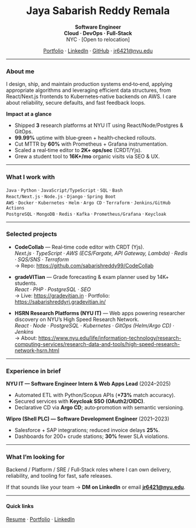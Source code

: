 <div align="center">

# Jaya Sabarish Reddy Remala
<b>Software Engineer</b><br>
<b>Cloud · DevOps · Full-Stack</b><br>
NYC · [Open to relocation]

[Portfolio](https://sabarishreddyrj.gradevitian.in/) · [LinkedIn](https://www.linkedin.com/in/jayasabarishreddyr/) · [GitHub](https://github.com/sabarishreddy99) · <jr6421@nyu.edu>

</div>

---

### About me
I design, ship, and maintain production systems end‑to‑end, applying appropriate algorithms and leveraging efficient data structures, from React/Next.js frontends to Kubernetes‑native backends on AWS. I care about reliability, secure defaults, and fast feedback loops.

**Impact at a glance**
- Shipped **3** research platforms at NYU IT using React/Node/Postgres & GitOps.
- **99.99%** uptime with blue‑green + health‑checked rollouts.
- Cut MTTR by **60%** with Prometheus + Grafana instrumentation.
- Scaled a real‑time editor to **2K+ ops/sec** (CRDT/Yjs).
- Grew a student tool to **16K+/mo** organic visits via SEO & UX.

---

### What I work with
`Java` · `Python` · `JavaScript/TypeScript` · `SQL` · `Bash`  
`React/Next.js` · `Node.js` · `Django` · `Spring Boot`  
`AWS` · `Docker` · `Kubernetes` · `Helm` · `Argo CD` · `Terraform` · `Jenkins/GitHub Actions`  
`PostgreSQL` · `MongoDB` · `Redis` · `Kafka` · `Prometheus/Grafana` · `Keycloak`

---

### Selected projects
- **CodeCollab** — Real‑time code editor with CRDT (Yjs).  
  _Next.js · TypeScript · AWS (ECS/Fargate, API Gateway, Lambda) · Redis · SQS/SNS · Terraform_  
  → Repo: https://github.com/sabarishreddy99/CodeCollab

- **gradeVITian** — Grade forecasting & exam planner used by 14K+ students.  
  _React · PHP · PostgreSQL · SEO_  
  → Live: https://gradevitian.in · Portfolio: https://sabarishreddyrj.gradevitian.in/

- **HSRN Research Platforms (NYU IT)** — Web apps powering researcher discovery on NYU’s High Speed Research Network.  
  _React · Node · PostgreSQL · Kubernetes · GitOps (Helm/Argo CD) · Jenkins_  
  → About: https://www.nyu.edu/life/information-technology/research-computing-services/research-data-and-tools/high-speed-research-network-hsrn.html

---

### Experience in brief
**NYU IT — Software Engineer Intern & Web Apps Lead** (2024–2025)  
- Automated ETL with Python/Scopus APIs (**+73%** match accuracy).  
- Secured services with **Keycloak SSO (OAuth2/OIDC)**.  
- Declarative CD via **Argo CD**; auto‑promotion with semantic versioning.

**Wipro (Shell PLC) — Software Development Engineer** (2021–2023)  
- Salesforce + SAP integrations; reduced invoice delays **25%**.  
- Dashboards for 200+ crude stations; **30%** fewer SLA violations.

---

### What I’m looking for
Backend / Platform / SRE / Full‑Stack roles where I can own delivery, reliability, and tooling for fast, safe releases.

If that sounds like your team → **DM on LinkedIn** or email **jr6421@nyu.edu**.

---

#### Quick links
[Resume]([/](https://drive.google.com/drive/folders/1vm35z-6VQjtO9A8ZBgCvvSP_7_POPTrV)) · [Portfolio](https://sabarishreddyrj.gradevitian.in/) · [LinkedIn](https://www.linkedin.com/in/jayasabarishreddyr/)


